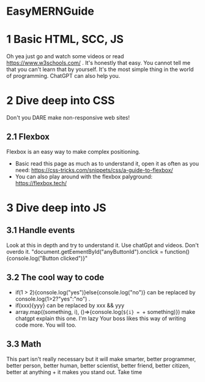 # EasyMERNGuide
# 1 Basic HTML, SCC, JS
Oh yea just go and watch some videos or read https://www.w3schools.com/ . It's honestly that easy. You cannot tell me that you can't learn that by yourself. It's the most simple thing in the world of programming. ChatGPT can also help you.

# 2 Dive deep into CSS
Don't you DARE make non-responsive web sites!
## 2.1 Flexbox
Flexbox is an easy way to make complex positioning.
- Basic read this page as much as to understand it, open it as often as you need: https://css-tricks.com/snippets/css/a-guide-to-flexbox/
- You can also play around with the flexbox palyground: https://flexbox.tech/

# 3 Dive deep into JS
## 3.1 Handle events
Look at this in depth and try to understand it. Use chatGpt and videos. Don't overdo it. "document.getEementById("anyButtonId").onclick = function(){console.log("Button clicked")}"
## 3.2 The cool way to code
- if(1 > 2){console.log("yes")}else{console.log("no")} can be replaced by console.log(1>2?"yes":"no") .
- if(xxx){yyy} can be replaced by xxx && yyy
- array.map((something, i), ()=>{console.log(`${i} = `+ something)}) make chatgpt explain this one. I'm lazy
Your boss likes this way of writing code more. You will too.
## 3.3 Math
This part isn't really necessary but it will make smarter, better programmer, better person, better human, better scientist, better friend, better citizen, better at anything + it makes you stand out. Take time 
